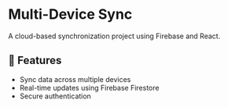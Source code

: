 # Multi-Device Sync

A cloud-based synchronization project using Firebase and React.

## 🚀 Features
- Sync data across multiple devices
- Real-time updates using Firebase Firestore
- Secure authentication
